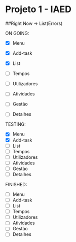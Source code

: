 # Projeto 1 - IAED

##Right Now -> List(Errors)

ON GOING:

- [X] Menu
- [X] Add-task
- [X] List
- [ ] Tempos
- [ ] Utilizadores
- [ ] Atividades
- [ ] Gestão
- [ ] Detalhes


TESTING:

- [X] Menu
- [X] Add-task
- [ ] List
- [ ] Tempos
- [ ] Utilizadores
- [ ] Atividades
- [ ] Gestão
- [ ] Detalhes

FINISHED:

- [ ] Menu
- [ ] Add-task
- [ ] List
- [ ] Tempos
- [ ] Utilizadores
- [ ] Atividades
- [ ] Gestão
- [ ] Detalhes
